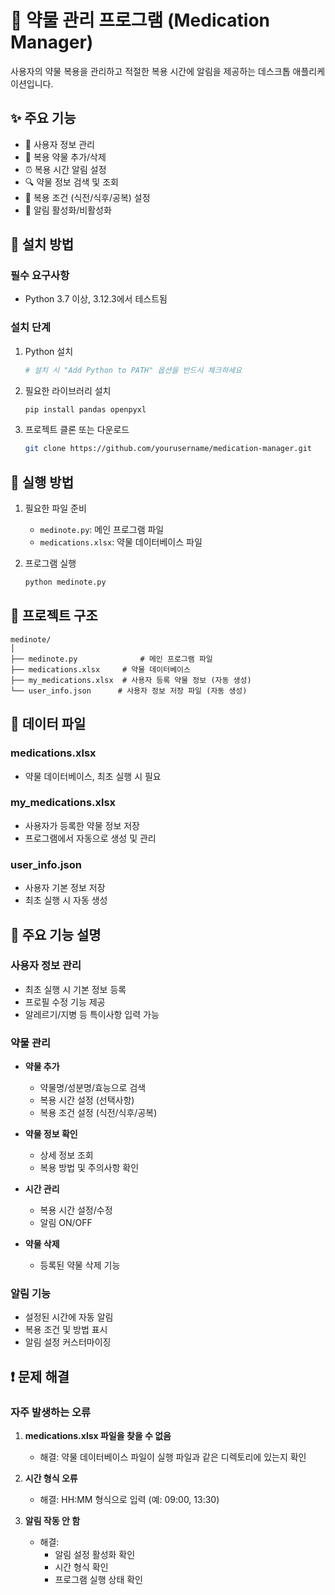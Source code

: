 # 💊 약물 관리 프로그램 (Medication Manager)

사용자의 약물 복용을 관리하고 적절한 복용 시간에 알림을 제공하는 데스크톱 애플리케이션입니다.

## ✨ 주요 기능

- 👤 사용자 정보 관리
- 💊 복용 약물 추가/삭제
- ⏰ 복용 시간 알림 설정
- 🔍 약물 정보 검색 및 조회
- 📝 복용 조건 (식전/식후/공복) 설정
- 🔔 알림 활성화/비활성화

## 🔧 설치 방법

### 필수 요구사항

- Python 3.7 이상, 3.12.3에서 테스트됨

### 설치 단계

1. Python 설치
   ```bash
   # 설치 시 "Add Python to PATH" 옵션을 반드시 체크하세요
   ```

2. 필요한 라이브러리 설치
   ```bash
   pip install pandas openpyxl
   ```

3. 프로젝트 클론 또는 다운로드
   ```bash
   git clone https://github.com/yourusername/medication-manager.git
   ```

## 🚀 실행 방법

1. 필요한 파일 준비
   - `medinote.py`: 메인 프로그램 파일
   - `medications.xlsx`: 약물 데이터베이스 파일

2. 프로그램 실행
   ```bash
   python medinote.py
   ```

## 📁 프로젝트 구조

```
medinote/
│
├── medinote.py              # 메인 프로그램 파일
├── medications.xlsx     # 약물 데이터베이스
├── my_medications.xlsx  # 사용자 등록 약물 정보 (자동 생성)
└── user_info.json      # 사용자 정보 저장 파일 (자동 생성)
```

## 💾 데이터 파일

### medications.xlsx
- 약물 데이터베이스, 최초 실행 시 필요
### my_medications.xlsx
- 사용자가 등록한 약물 정보 저장
- 프로그램에서 자동으로 생성 및 관리

### user_info.json
- 사용자 기본 정보 저장
- 최초 실행 시 자동 생성

## 📌 주요 기능 설명

### 사용자 정보 관리
- 최초 실행 시 기본 정보 등록
- 프로필 수정 기능 제공
- 알레르기/지병 등 특이사항 입력 가능

### 약물 관리
- **약물 추가**
  - 약물명/성분명/효능으로 검색
  - 복용 시간 설정 (선택사항)
  - 복용 조건 설정 (식전/식후/공복)

- **약물 정보 확인**
  - 상세 정보 조회
  - 복용 방법 및 주의사항 확인

- **시간 관리**
  - 복용 시간 설정/수정
  - 알림 ON/OFF
  
- **약물 삭제**
  - 등록된 약물 삭제 기능

### 알림 기능
- 설정된 시간에 자동 알림
- 복용 조건 및 방법 표시
- 알림 설정 커스터마이징

## ❗ 문제 해결

### 자주 발생하는 오류

1. **medications.xlsx 파일을 찾을 수 없음**
   - 해결: 약물 데이터베이스 파일이 실행 파일과 같은 디렉토리에 있는지 확인

2. **시간 형식 오류**
   - 해결: HH:MM 형식으로 입력 (예: 09:00, 13:30)

3. **알림 작동 안 함**
   - 해결:
     - 알림 설정 활성화 확인
     - 시간 형식 확인
     - 프로그램 실행 상태 확인